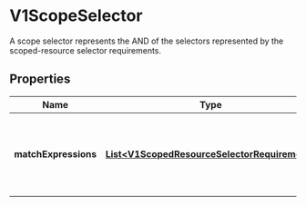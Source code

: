 

# V1ScopeSelector

A scope selector represents the AND of the selectors represented by the scoped-resource selector requirements.
## Properties

Name | Type | Description | Notes
------------ | ------------- | ------------- | -------------
**matchExpressions** | [**List&lt;V1ScopedResourceSelectorRequirement&gt;**](V1ScopedResourceSelectorRequirement.md) | A list of scope selector requirements by scope of the resources. |  [optional]



